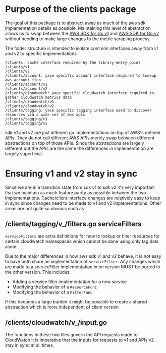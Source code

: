 # Purpose of the clients package
The goal of this package is to abstract away as much of the aws sdk implementation details as possible. Maintaining this level
of abstraction allows us to swap between the [AWS SDK for Go v1](https://docs.aws.amazon.com/sdk-for-go/v1/developer-guide/welcome.html) and [AWS SDK for Go v2](https://aws.github.io/aws-sdk-go-v2/docs/)
without needing to make large changes to the metric scraping process.

The folder structure is intended to isolate common interfaces away from v1 and v2 to specific implementations

```
/clients: cache interface required by the library entry point
/clients/v1
/clients/v2
/clients/account: yace specific account interface required to lookup aws account fino
/clients/account/v1
/clients/account/v2
/clients/cloudwatch: yace specific cloudwatch interface required to gather cloudwatch metrics data
/clients/cloudwatch/v1
/clients/cloudwatch/v2
/clients/tagging: yace specific tagging interface used to discover resources via a wide set of aws apis
/clients/tagging/v1
/clients/tagging/v2
```

sdk v1 and v2 are just different go implementations on top of AWS's defined APIs. They do not call different AWS APIs merely
swap between different abstractions on top of those APIs. Since the abstractions are largely different but the APIs are the same
the differences in implementation are largely superficial.

# Ensuring v1 and v2 stay in sync
Since we are in a transition state from sdk v1 to sdk v2 it's very important that we maintain as much feature parity as possible
between the two implementations. Cache/client interface changes are relatively easy to keep in sync since changes need to be
made to v1 and v2 implementations. Other areas are not quite so obvious such as

## /clients/tagging/v_/filters.go serviceFilters

`serviceFilters` are extra definitions for how to lookup or filter resources for certain cloudwatch namespaces which cannot be done
using only tag data alone.

Due to the major differences in how aws sdk v1 and v2 behave, it is not easy to have both share an implementation of `serviceFilter`.
Any changes which are made to a serviceFilter implementation in on version MUST be ported to the other version. This includes,

* Adding a service filter implementation for a new service
* Modifying the behavior of a `ResourceFunc`
* Modifying the behavior of a `FilterFunc`

If this becomes a large burden it might be possible to create a shared abstraction which is more independent of client version

## /clients/cloudwatch/v_/input.go

The functions in these two files govern the API requests made to CloudWatch it is imperative that the inputs for requests to v1
and APIs v2 stay in sync at all times. 
